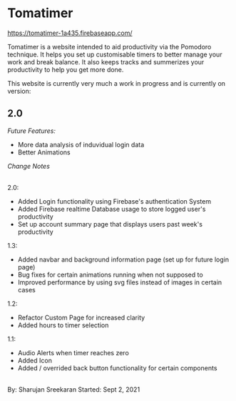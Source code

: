 <h1>Tomatimer</h1>

https://tomatimer-1a435.firebaseapp.com/

Tomatimer is a website intended to aid productivity via the Pomodoro technique. It helps you set up customisable timers to better manage your work and break balance. It also keeps tracks and summerizes your productivity to help you get more done.

This website is currently very much a work in progress and is currently on version:

<h2> 2.0 </h2>

<em>Future Features:</em>
<br>
* More data analysis of induvidual login data
* Better Animations

<i> Change Notes </i>
<br> <br>

2.0:

- Added Login functionality using Firebase's authentication System
- Added Firebase realtime Database usage to store logged user's productivity
- Set up account summary page that displays users past week's productivity

1.3:

- Added navbar and background information page (set up for future login page)
- Bug fixes for certain animations running when not supposed to
- Improved performance by using svg files instead of images in certain cases

1.2:

- Refactor Custom Page for increased clarity
- Added hours to timer selection

1.1:

- Audio Alerts when timer reaches zero
- Added Icon
- Added / overrided back button functionality for certain components

<br>
By: Sharujan Sreekaran
Started: Sept 2, 2021
